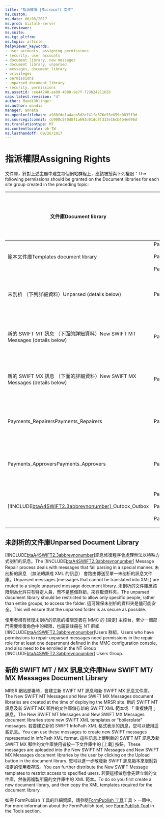 ```yaml
---
title: "指派權限 |Microsoft 文件"
ms.custom: 
ms.date: 06/08/2017
ms.prod: biztalk-server
ms.reviewer: 
ms.suite: 
ms.tgt_pltfrm: 
ms.topic: article
helpviewer_keywords:
- user accounts, assigning permissions
- security, user accounts
- document library, new messages
- document library, unparsed
- messages, document library
- privileges
- permissions
- unparsed document library
- security, permissions
ms.assetid: cee44240-aa00-4080-9e7f-728b2421102b
caps.latest.revision: "4"
author: MandiOhlinger
ms.author: mandia
manager: anneta
ms.openlocfilehash: a980fde1a4aea5d2e741fa576e55e659c0835f9d
ms.sourcegitcommit: cb908c540d8f1a692d01dc8f313e16cb4b4e696d
ms.translationtype: MT
ms.contentlocale: zh-TW
ms.lasthandoff: 09/20/2017
---
```

# <a name="assigning-rights"></a><span data-ttu-id="0632b-102">指派權限</span><span class="sxs-lookup"><span data-stu-id="0632b-102">Assigning Rights</span></span>
<span data-ttu-id="0632b-103">文件庫，針對上述主題中建立每個網站群組上，應該被授與下列權限：</span><span class="sxs-lookup"><span data-stu-id="0632b-103">The following permissions should be granted on the Document libraries for each site group created in the preceding topic:</span></span>  
  
|<span data-ttu-id="0632b-104">文件庫</span><span class="sxs-lookup"><span data-stu-id="0632b-104">Document library</span></span>|<span data-ttu-id="0632b-105">網站群組</span><span class="sxs-lookup"><span data-stu-id="0632b-105">Site groups</span></span>|<span data-ttu-id="0632b-106">要套用的自訂文件庫權限</span><span class="sxs-lookup"><span data-stu-id="0632b-106">Custom document library permissions to apply</span></span>|  
|----------------------|-----------------|--------------------------------------------------|  
|<span data-ttu-id="0632b-107">範本文件庫</span><span class="sxs-lookup"><span data-stu-id="0632b-107">Templates document library</span></span>|<span data-ttu-id="0632b-108">Payments_Creators</span><span class="sxs-lookup"><span data-stu-id="0632b-108">Payments_Creators</span></span><br /><br /> <span data-ttu-id="0632b-109">Payments_Repairers</span><span class="sxs-lookup"><span data-stu-id="0632b-109">Payments_Repairers</span></span><br /><br /> <span data-ttu-id="0632b-110">Payments_Approvers</span><span class="sxs-lookup"><span data-stu-id="0632b-110">Payments_Approvers</span></span>|<span data-ttu-id="0632b-111">檢視項目</span><span class="sxs-lookup"><span data-stu-id="0632b-111">View items</span></span>|  
|<span data-ttu-id="0632b-112">未剖析 （下列詳細資料）</span><span class="sxs-lookup"><span data-stu-id="0632b-112">Unparsed (details below)</span></span>|<span data-ttu-id="0632b-113">Payments_Repairers</span><span class="sxs-lookup"><span data-stu-id="0632b-113">Payments_Repairers</span></span>|<span data-ttu-id="0632b-114">檢視、 插入、 編輯、 刪除項目</span><span class="sxs-lookup"><span data-stu-id="0632b-114">View, insert, edit, delete items</span></span>|  
|<span data-ttu-id="0632b-115">新的 SWIFT MT 訊息 （下面的詳細資料）</span><span class="sxs-lookup"><span data-stu-id="0632b-115">New SWIFT MT Messages (details below)</span></span>|<span data-ttu-id="0632b-116">Payments_Creators</span><span class="sxs-lookup"><span data-stu-id="0632b-116">Payments_Creators</span></span>|<span data-ttu-id="0632b-117">檢視、 插入、 編輯、 刪除項目</span><span class="sxs-lookup"><span data-stu-id="0632b-117">View, insert, edit, delete items</span></span>|  
|<span data-ttu-id="0632b-118">新的 SWIFT MX 訊息 （下面的詳細資料）</span><span class="sxs-lookup"><span data-stu-id="0632b-118">New SWIFT MX Messages (details below)</span></span>|<span data-ttu-id="0632b-119">Payments_Creators</span><span class="sxs-lookup"><span data-stu-id="0632b-119">Payments_Creators</span></span>|<span data-ttu-id="0632b-120">檢視、 插入、 編輯、 刪除項目</span><span class="sxs-lookup"><span data-stu-id="0632b-120">View, insert, edit, delete items</span></span>|  
|<span data-ttu-id="0632b-121">Payments_Repairers</span><span class="sxs-lookup"><span data-stu-id="0632b-121">Payments_Repairers</span></span>|<span data-ttu-id="0632b-122">Payments_Repairers</span><span class="sxs-lookup"><span data-stu-id="0632b-122">Payments_Repairers</span></span>|<span data-ttu-id="0632b-123">檢視、 插入、 編輯、 刪除項目</span><span class="sxs-lookup"><span data-stu-id="0632b-123">View, insert, edit, delete items</span></span>|  
|<span data-ttu-id="0632b-124">Payments_Approvers</span><span class="sxs-lookup"><span data-stu-id="0632b-124">Payments_Approvers</span></span>|<span data-ttu-id="0632b-125">Payments_Approvers</span><span class="sxs-lookup"><span data-stu-id="0632b-125">Payments_Approvers</span></span>|<span data-ttu-id="0632b-126">檢視、 插入、 編輯、 刪除項目</span><span class="sxs-lookup"><span data-stu-id="0632b-126">View, insert, edit, delete items</span></span>|  
|[!INCLUDE[btaA4SWIFT2.3abbrevnonumber](../../includes/btaa4swift2-3abbrevnonumber-md.md)]<span data-ttu-id="0632b-127">_Outbox</span><span class="sxs-lookup"><span data-stu-id="0632b-127">_Outbox</span></span>|<span data-ttu-id="0632b-128">Payments_Creators</span><span class="sxs-lookup"><span data-stu-id="0632b-128">Payments_Creators</span></span><br /><br /> <span data-ttu-id="0632b-129">Payments_Repairers</span><span class="sxs-lookup"><span data-stu-id="0632b-129">Payments_Repairers</span></span><br /><br /> <span data-ttu-id="0632b-130">Payments_Approvers</span><span class="sxs-lookup"><span data-stu-id="0632b-130">Payments_Approvers</span></span>|<span data-ttu-id="0632b-131">檢視、 插入、 編輯、 刪除項目</span><span class="sxs-lookup"><span data-stu-id="0632b-131">View, insert, edit, delete items</span></span>|  
  
## <a name="unparsed-document-library"></a><span data-ttu-id="0632b-132">未剖析的文件庫</span><span class="sxs-lookup"><span data-stu-id="0632b-132">Unparsed Document Library</span></span>  
 <span data-ttu-id="0632b-133">[!INCLUDE[btaA4SWIFT2.3abbrevnonumber](../../includes/btaa4swift2-3abbrevnonumber-md.md)]訊息修復程序會處理無法以特殊方式剖析的訊息。</span><span class="sxs-lookup"><span data-stu-id="0632b-133">The [!INCLUDE[btaA4SWIFT2.3abbrevnonumber](../../includes/btaa4swift2-3abbrevnonumber-md.md)] Message Repair process deals with messages that fail parsing in a special manner.</span></span> <span data-ttu-id="0632b-134">未剖析的訊息 （無法轉譯成 XML 的訊息） 會路由傳送至單一未剖析的訊息文件庫。</span><span class="sxs-lookup"><span data-stu-id="0632b-134">Unparsed messages (messages that cannot be translated into XML) are routed to a single unparsed message document library.</span></span> <span data-ttu-id="0632b-135">未剖析的文件庫應該限制為允許只有特定人員，而不是整個群組，來存取資料夾。</span><span class="sxs-lookup"><span data-stu-id="0632b-135">The unparsed document library should be restricted to allow only specific people, rather than entire groups, to access the folder.</span></span> <span data-ttu-id="0632b-136">這可確保未剖析的資料夾是儘可能安全。</span><span class="sxs-lookup"><span data-stu-id="0632b-136">This will ensure that the unparsed folder is as secure as possible.</span></span>  
  
 <span data-ttu-id="0632b-137">使用者擁有修復未剖析的訊息的權限定義在 MMC 的 [設定] 主控台，至少一個部門需要修復角色中的權限，也需要註冊在 NT 群組[!INCLUDE[btaA4SWIFT2.3abbrevnonumber](../../includes/btaa4swift2-3abbrevnonumber-md.md)]Users 群組。</span><span class="sxs-lookup"><span data-stu-id="0632b-137">Users who have permissions to repair unparsed messages need permissions in the repair role for at least one department defined in the MMC configuration console, and also need to be enrolled in the NT Group [!INCLUDE[btaA4SWIFT2.3abbrevnonumber](../../includes/btaa4swift2-3abbrevnonumber-md.md)] Users Group.</span></span>  
  
## <a name="new-swift-mt-mx-messages-document-library"></a><span data-ttu-id="0632b-138">新的 SWIFT MT / MX 訊息文件庫</span><span class="sxs-lookup"><span data-stu-id="0632b-138">New SWIFT MT/ MX Messages Document Library</span></span>  
 <span data-ttu-id="0632b-139">MRSR 網站部署時，會建立新 SWIFT MT 訊息和新 SWIFT MX 訊息文件庫。</span><span class="sxs-lookup"><span data-stu-id="0632b-139">The New SWIFT MT Messages and New SWIFT MX Messages document libraries are created at the time of deploying the MRSR site.</span></span> <span data-ttu-id="0632b-140">新的 SWIFT MT 訊息及新 SWIFT MX 郵件的文件庫儲存新的 SWIFT XML 範本或 「 重複使用 」 訊息。</span><span class="sxs-lookup"><span data-stu-id="0632b-140">The New SWIFT MT Messages and New SWIFT MX Messages document libraries store new SWIFT XML templates or "boilerplate" messages.</span></span> <span data-ttu-id="0632b-141">若要建立新的 SWIFT InfoPath XML 格式表示的訊息，您可以使用這些訊息。</span><span class="sxs-lookup"><span data-stu-id="0632b-141">You can use these messages to create new SWIFT messages represented in InfoPath XML format.</span></span> <span data-ttu-id="0632b-142">這些訊息上傳到新的 SWIFT MT 訊息及新 SWIFT MX 郵件的文件庫使用者按一下文件庫中的 [上載] 按鈕。</span><span class="sxs-lookup"><span data-stu-id="0632b-142">These messages are uploaded into the New SWIFT MT Messages and New SWIFT MX Messages document libraries by the user by clicking on the Upload button in the document library.</span></span> <span data-ttu-id="0632b-143">您可以進一步散發新 SWIFT 訊息範本來限制對指定的使用者存取。</span><span class="sxs-lookup"><span data-stu-id="0632b-143">You can further distribute the New SWIFT Message templates to restrict access to specified users.</span></span> <span data-ttu-id="0632b-144">若要這樣做您會先建立新的文件庫，然後再複製所需的文件庫中的 XML 範本。</span><span class="sxs-lookup"><span data-stu-id="0632b-144">To do so you first create a new document library, and then copy the XML templates required for the document library.</span></span>  
  
 <span data-ttu-id="0632b-145">如需 FormPublish 工具的詳細資訊，請參閱[FormPublish 工具](http://msdn.microsoft.com/en-us/09a6ed31-5917-4776-9a5e-955af440cdac)工具 > 一節中。</span><span class="sxs-lookup"><span data-stu-id="0632b-145">For more information about the FormPublish tool, see [FormPublish Tool](http://msdn.microsoft.com/en-us/09a6ed31-5917-4776-9a5e-955af440cdac) in the Tools section.</span></span>